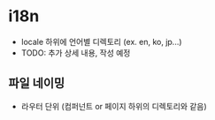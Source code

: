 # i18n

- locale 하위에 언어별 디렉토리 (ex. en, ko, jp...)
- TODO: 추가 상세 내용, 작성 예정

## 파일 네이밍

- 라우터 단위 (컴퍼넌트 or 페이지 하위의 디렉토리와 같음)
